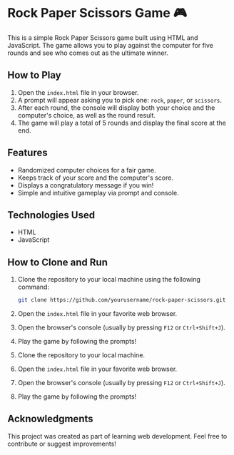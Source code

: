 # Rock Paper Scissors Game 🎮

This is a simple Rock Paper Scissors game built using HTML and JavaScript. The game allows you to play against the computer for five rounds and see who comes out as the ultimate winner.

## How to Play
1. Open the `index.html` file in your browser.
2. A prompt will appear asking you to pick one: `rock`, `paper`, or `scissors`.
3. After each round, the console will display both your choice and the computer's choice, as well as the round result.
4. The game will play a total of 5 rounds and display the final score at the end.

## Features
- Randomized computer choices for a fair game.
- Keeps track of your score and the computer's score.
- Displays a congratulatory message if you win!
- Simple and intuitive gameplay via prompt and console.

## Technologies Used
- HTML
- JavaScript

## How to Clone and Run
1. Clone the repository to your local machine using the following command:
   ```bash
   git clone https://github.com/yourusername/rock-paper-scissors.git
   ```
2. Open the `index.html` file in your favorite web browser.
3. Open the browser's console (usually by pressing `F12` or `Ctrl+Shift+J`).
4. Play the game by following the prompts!

1. Clone the repository to your local machine.
2. Open the `index.html` file in your favorite web browser.
3. Open the browser's console (usually by pressing `F12` or `Ctrl+Shift+J`).
4. Play the game by following the prompts!

## Acknowledgments
This project was created as part of learning web development. Feel free to contribute or suggest improvements!

